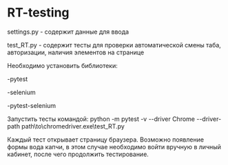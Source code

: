 # RT-testing
settings.py - содержит данные для ввода


test_RT.py - содержит тесты для проверки автоматической смены таба, авторизации, наличия элементов на странице



Необходимо установить библиотеки:

-pytest

-selenium

-pytest-selenium




Запустить тесты командой: python -m pytest -v --driver Chrome --driver-path path\to\chromedriver.exe\test_RT.py





Каждый тест открывает страницу браузера. Возможно появление формы вода капчи, в этом случае необходимо войти вручную в личный кабинет, после чего продолжить тестирование.
